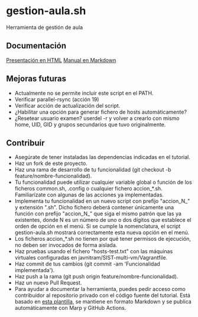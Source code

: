 # gestion-aula.sh

Herramienta de gestión de aula

## Documentación

[Presentación en HTML](https://javnitram.github.io/UTIL-gestion-aula/)
[Manual en Markdown](https://github.com/javnitram/UTIL-gestion-aula/blob/gh-pages/README.md)

## Mejoras futuras

* Actualmente no se permite incluir este script en el PATH.
* Verificar parallel-rsync (acción 19)
* Verificar acción de actualización del script.
* ¿Habilitar una opción para generar fichero de hosts automáticamente?
* ¿Resetear usuario examen? userdel -r y volver a crearlo con mismo home, UID, GID y grupos secundarios que tuvo originalmente.

## Contribuir

* Asegúrate de tener instaladas las dependencias indicadas en el tutorial.
* Haz un fork de este proyecto.
* Haz una rama de desarrollo de tu funcionalidad (git checkout -b feature/nombre-funcionalidad).
* Tu funcionalidad puede utilizar cualquier variable global o función de los ficheros common.sh, .config o cualquier fichero accion_\*.sh. Familiarízate con algunas de las acciones ya implementadas.
* Implementa tu funcionalidad en un nuevo script con prefijo "accion_N_" y extensión ".sh". Dicho fichero deberá contener únicamente una función con prefijo "accion_N_" que siga el mismo patrón que las ya existentes, donde N es un número de uno o dos dígitos que establece el orden de opción en el menú. Si se cumple la nomenclatura, el script gestion-aula.sh mostrará correctamente esta nueva opción en el menú.
* Los ficheros accion_\*.sh no tienen por qué tener permisos de ejecución, no deben ser invocados de forma aislada.
* Haz pruebas usando el fichero "hosts-test.txt" con las máquinas virtuales configuradas en javnitram/SIST-multi-vm/Vagrantfile.
* Haz commit de tus cambios (git commit -am 'Funcionalidad implementada').
* Haz push a la rama (git push origin feature/nombre-funcionalidad).
* Haz un nuevo Pull Request.
* Para ayudar a documentar la herramienta, puedes pedir acceso como contribuidor al repositorio privado con el código fuente del tutorial. Está basado en [esta plantilla](https://github.com/javnitram/UTIL-marp-template), se mantiene en formato Markdown y se publica automáticamente con Marp y GitHub Actions.
  
